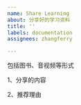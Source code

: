 ```yaml
---
name: Share Learning
about: 分享好的学习资料
title: ''
labels: documentation
assignees: zhangferry

---
```


包括图书、音视频等形式

1、分享的内容

2、推荐理由
